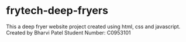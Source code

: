 # frytech-deep-fryers
This a deep fryer website project created using html, css and javascript. 
Created by Bharvi Patel
Student Number: C0953101

